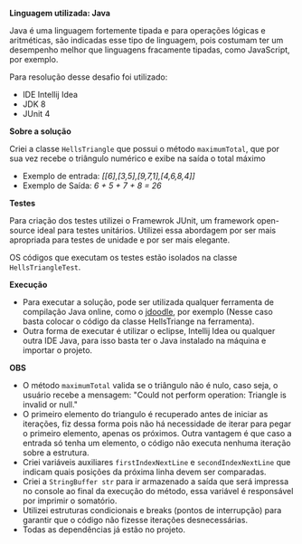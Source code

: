 
**Linguagem utilizada: Java**

Java é uma linguagem fortemente tipada e para operações lógicas e aritméticas, são indicadas esse tipo de linguagem, pois costumam ter um desempenho melhor que linguagens fracamente tipadas, como JavaScript, por exemplo.


Para resolução desse desafio foi utilizado:

 - IDE Intellij Idea
 - JDK 8
 - JUnit 4
 

**Sobre a solução**

Criei a classe `HellsTriangle` que possui o método `maximumTotal`, que por sua vez recebe o triângulo numérico e exibe na saída o total máximo 

 - Exemplo de entrada: *[[6],[3,5],[9,7,1],[4,6,8,4]]*
 - Exemplo de Saída: *6 + 5 + 7 + 8 = 26*


**Testes**

Para criação dos testes utilizei o Framewrok JUnit, um framework open-source ideal para testes unitários. Utilizei essa abordagem por ser mais apropriada para testes de unidade e por ser mais elegante.

OS códigos que executam os testes estão isolados na classe `HellsTriangleTest`.


**Execução**
 - Para executar a solução, pode ser utilizada qualquer ferramenta de compilação Java online, como o [jdoodle](https://www.jdoodle.com/online-java-compiler), por exemplo (Nesse caso basta colocar o código da classe HellsTriange na ferramenta).
 - Outra forma de executar é utilizar o eclipse, Intellij Idea ou qualquer outra IDE Java, para isso basta ter o Java instalado na máquina e importar o projeto.


**OBS**

 - O método `maximumTotal` valida se o triângulo não é nulo, caso seja, o usuário recebe a mensagem: "Could not perform operation: Triangle is invalid or null."
 - O primeiro elemento do triangulo é recuperado antes de iniciar as iterações, fiz dessa forma pois não há necessidade de iterar para pegar o primeiro elemento, apenas os próximos. Outra vantagem é que caso a entrada só tenha um elemento, o código não executa nenhuma iteração sobre a estrutura. 
 - Criei variáveis auxiliares `firstIndexNextLine` e `secondIndexNextLine` que indicam quais posições da próxima linha devem ser comparadas.
 - Criei a `StringBuffer str` para ir armazenado a saída que será impressa no console ao final da execução do método, essa variável é responsável por imprimir o somatório.
 - Utilizei estruturas condicionais e breaks (pontos de interrupção) para garantir que o código não fizesse iterações desnecessárias. 
 - Todas as dependências já estão no projeto.
